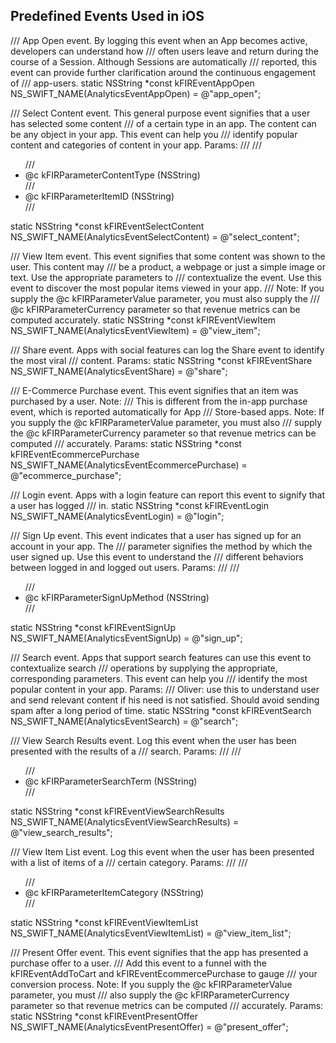 ## Predefined Events Used in iOS

/// App Open event. By logging this event when an App becomes active, developers can understand how
/// often users leave and return during the course of a Session. Although Sessions are automatically
/// reported, this event can provide further clarification around the continuous engagement of
/// app-users.
static NSString *const kFIREventAppOpen NS_SWIFT_NAME(AnalyticsEventAppOpen) = @"app_open";


/// Select Content event. This general purpose event signifies that a user has selected some content
/// of a certain type in an app. The content can be any object in your app. This event can help you
/// identify popular content and categories of content in your app. Params:
///
/// <ul>
///     <li>@c kFIRParameterContentType (NSString)</li>
///     <li>@c kFIRParameterItemID (NSString)</li>
/// </ul>
static NSString *const kFIREventSelectContent NS_SWIFT_NAME(AnalyticsEventSelectContent) =
    @"select_content";

/// View Item event. This event signifies that some content was shown to the user. This content may
/// be a product, a webpage or just a simple image or text. Use the appropriate parameters to
/// contextualize the event. Use this event to discover the most popular items viewed in your app.
/// Note: If you supply the @c kFIRParameterValue parameter, you must also supply the
/// @c kFIRParameterCurrency parameter so that revenue metrics can be computed accurately.
static NSString *const kFIREventViewItem NS_SWIFT_NAME(AnalyticsEventViewItem) = @"view_item";


/// Share event. Apps with social features can log the Share event to identify the most viral
/// content. Params:
static NSString *const kFIREventShare NS_SWIFT_NAME(AnalyticsEventShare) = @"share";


/// E-Commerce Purchase event. This event signifies that an item was purchased by a user. Note:
/// This is different from the in-app purchase event, which is reported automatically for App
/// Store-based apps. Note: If you supply the @c kFIRParameterValue parameter, you must also
/// supply the @c kFIRParameterCurrency parameter so that revenue metrics can be computed
/// accurately. Params:
static NSString *const kFIREventEcommercePurchase NS_SWIFT_NAME(AnalyticsEventEcommercePurchase) =
    @"ecommerce_purchase";


/// Login event. Apps with a login feature can report this event to signify that a user has logged
/// in.
static NSString *const kFIREventLogin NS_SWIFT_NAME(AnalyticsEventLogin) = @"login";


/// Sign Up event. This event indicates that a user has signed up for an account in your app. The
/// parameter signifies the method by which the user signed up. Use this event to understand the
/// different behaviors between logged in and logged out users. Params:
///
/// <ul>
///     <li>@c kFIRParameterSignUpMethod (NSString)</li>
/// </ul>
static NSString *const kFIREventSignUp NS_SWIFT_NAME(AnalyticsEventSignUp) = @"sign_up";


/// Search event. Apps that support search features can use this event to contextualize search
/// operations by supplying the appropriate, corresponding parameters. This event can help you
/// identify the most popular content in your app. Params:
/// Oliver: use this to understand user and send relevant content if his need is not satisfied. Should avoid sending spam after a long period of time. 
static NSString *const kFIREventSearch NS_SWIFT_NAME(AnalyticsEventSearch) = @"search";


/// View Search Results event. Log this event when the user has been presented with the results of a
/// search. Params:
///
/// <ul>
///     <li>@c kFIRParameterSearchTerm (NSString)</li>
/// </ul>
static NSString *const kFIREventViewSearchResults NS_SWIFT_NAME(AnalyticsEventViewSearchResults) =
    @"view_search_results";


/// View Item List event. Log this event when the user has been presented with a list of items of a
/// certain category. Params:
///
/// <ul>
///     <li>@c kFIRParameterItemCategory (NSString)</li>
/// </ul>
static NSString *const kFIREventViewItemList NS_SWIFT_NAME(AnalyticsEventViewItemList) =
    @"view_item_list";


/// Present Offer event. This event signifies that the app has presented a purchase offer to a user.
/// Add this event to a funnel with the kFIREventAddToCart and kFIREventEcommercePurchase to gauge
/// your conversion process. Note: If you supply the @c kFIRParameterValue parameter, you must
/// also supply the @c kFIRParameterCurrency parameter so that revenue metrics can be computed
/// accurately. Params:
static NSString *const kFIREventPresentOffer NS_SWIFT_NAME(AnalyticsEventPresentOffer) =
    @"present_offer";


